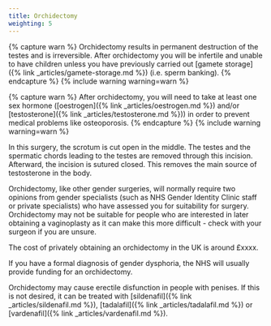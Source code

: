 ```yaml
---
title: Orchidectomy
weighting: 5
---
```


{% capture warn %}
Orchidectomy results in permanent destruction of the testes and is irreversible. After orchidectomy you will be infertile and unable to have children unless you have previously carried out [gamete storage]({% link _articles/gamete-storage.md %}) (i.e. sperm banking).
{% endcapture %}
{% include warning warning=warn %}

{% capture warn %}
After orchidectomy, you will need to take at least one sex hormone ([oestrogen]({% link _articles/oestrogen.md %}) and/or [testosterone]({% link _articles/testosterone.md %})) in order to prevent medical problems like osteoporosis.
{% endcapture %}
{% include warning warning=warn %}

In this surgery, the scrotum is cut open in the middle. The testes and the spermatic chords leading to the testes are removed through this incision. Afterward, the incision is sutured closed. This removes the main source of testosterone in the body.

Orchidectomy, like other gender surgeries, will normally require two opinions from gender specialists (such as NHS Gender Identity Clinic staff or private specialists) who have assessed you for suitability for surgery. Orchidectomy may not be suitable for people who are interested in later obtaining a vaginoplasty as it can make this more difficult - check with your surgeon if you are unsure. 

The cost of privately obtaining an orchidectomy in the UK is around £xxxx.

If you have a formal diagnosis of gender dysphoria, the NHS will usually provide funding for an orchidectomy.

Orchidectomy may cause erectile disfunction in people with penises. If this is not desired, it can be treated with [sildenafil]({% link _articles/sildenafil.md %}), [tadalafil]({% link _articles/tadalafil.md %}) or [vardenafil]({% link _articles/vardenafil.md %}).